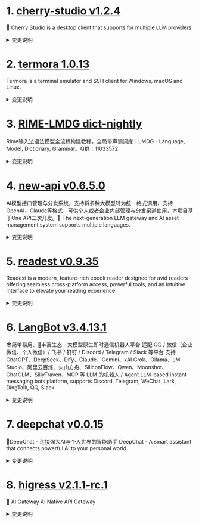 
# 1. [cherry-studio v1.2.4](https://github.com/CherryHQ/cherry-studio/releases/tag/v1.2.4)  
🍒 Cherry Studio is a desktop client that supports for multiple LLM providers.
<details>
<summary>变更说明</summary>

## What's Changed
* fix(UI): Correct citation tooltip style in light theme  
* Update LICENSE  
* refactor(AgentPage): Refactor AgentPage UI  
* feat(AssistantItem UI): 优化助手Emoji显示  
* fix: Update dashscoop provider configuration and enhance model editing functionality  
* Add 仿Claude样式主题 in README  
* hotfix: 优化一些issue反馈  
* feat(MCP): add resource management features and localization support  
* feat: 优化webdav备份文件恢复管理功能  
......  

</details>

# 2. [termora 1.0.13](https://github.com/TermoraDev/termora/releases/tag/1.0.13)  
Termora is a terminal emulator and SSH client for Windows, macOS and Linux.
<details>
<summary>变更说明</summary>

### New features/Updates

- Support setting background image 
- Improve terminal close 
- macOS supports running in the background 

### Bug fixes

- Fix return to parent folder failure 
- Fix last sync time 
......  

</details>

# 3. [RIME-LMDG dict-nightly](https://github.com/amzxyz/RIME-LMDG/releases/tag/dict-nightly)  
Rime输入法语法模型全流程构建教程，全局带声调词库：LMDG - Language, Model, Dictionary, Grammar。Q群：11033572
<details>
<summary>变更说明</summary>

- `cn_dicts.zip`：最新的中文词库文件。
  

</details>

# 4. [new-api v0.6.5.0](https://github.com/QuantumNous/new-api/releases/tag/v0.6.5.0)  
AI模型接口管理与分发系统，支持将多种大模型转为统一格式调用，支持OpenAI、Claude等格式，可供个人或者企业内部管理与分发渠道使用，本项目基于One API二次开发。🍥 The next-generation LLM gateway and AI asset management system supports multiple languages.
<details>
<summary>变更说明</summary>

feat: support gemini output text and inline images. (close )  

</details>

# 5. [readest v0.9.35](https://github.com/readest/readest/releases/tag/v0.9.35)  
Readest is a modern, feature-rich ebook reader designed for avid readers offering seamless cross-platform access, powerful tools, and an intuitive interface to elevate your reading experience.
<details>
<summary>变更说明</summary>

## Release Highlight
* 🛠️ Fixed an issue where books without cover images can not be synced across devices
* 📱 Added in-app update support for Android
* 📚 You can now sort books by title or author in your library

## What's Changed
* fix: books without cover images now can be synced across devices  
* feat: in-app updater for Android  
* feat: add books sorting by title and author in the library page, closes   
* release: version 0.9.35  
......  

</details>

# 6. [LangBot v3.4.13.1](https://github.com/RockChinQ/LangBot/releases/tag/v3.4.13.1)  
😎简单易用、🧩丰富生态 - 大模型原生即时通信机器人平台 适配 QQ / 微信（企业微信、个人微信）/ 飞书 / 钉钉 / Discord / Telegram / Slack 等平台 支持 ChatGPT、DeepSeek、Dify、Claude、Gemini、xAI Grok、Ollama、LM Studio、阿里云百炼、火山方舟、SiliconFlow、Qwen、Moonshot、ChatGLM、SillyTraven、MCP 等 LLM 的机器人 / Agent LLM-based instant messaging bots platform, supports Discord, Telegram, WeChat, Lark, DingTalk, QQ, Slack
<details>
<summary>变更说明</summary>

## What's Changed
* chore: perf issue template  
* fix: bailian api streaming mode can't be established  
* Telegram supergroup fix  
* fix: delete print function in lark  
* fix: add reasoning content for deepseek-reasoner  
* fix(moonshot): tool_call_id not found error   
* chore: release v3.4.13.1  


......  

</details>

# 7. [deepchat v0.0.15](https://github.com/ThinkInAIXYZ/deepchat/releases/tag/v0.0.15)  
🐬DeepChat - 连接强大AI与个人世界的智能助手 DeepChat - A smart assistant that connects powerful AI to your personal world
<details>
<summary>变更说明</summary>

## 🚀 DeepChat 0.0.15 正式发布 | 重新定义你的 AI 对话体验！
—— 更强大，更灵活，更智能，开启高效沟通新高度 🌟
#
## ✨ 本次主要更新内容 ✨
* 内置了视觉MCP让每个模型都有视觉能力  
* 内置了Brave和博查两家搜索API的MCP  
* 开发了针对 DeepChat 特有的 PowerPack MCP，提供 Node 代码执行，真实时间获取，网页阅读能力给模型，让模型的回答更加可靠准确
* 文件功能强化，支持剪贴板  
* 自动更新支持，下个版本就可以自动更新啦  
* 性能优化  
......  

</details>

# 8. [higress v2.1.1-rc.1](https://github.com/alibaba/higress/releases/tag/v2.1.1-rc.1)  
🤖 AI Gateway AI Native API Gateway
<details>
<summary>变更说明</summary>

## What's Changed
* feat: update custom-response plugin to returns different content for different response statuse  
* polish translate-readme action  
* Feat dynamic tool reset  
* fix: ai statistics doc  
* mcp: support amap auto ip detection  
* [frontend-gray] Refactor the business logic to be more friendly towards micro frontends and multi-version support.  
* support nacos namespace  
* fix: fix param mapping use %v instead of %s  
* fix: Escape asterisk characters in ai-proxy documents  
......  

</details>

